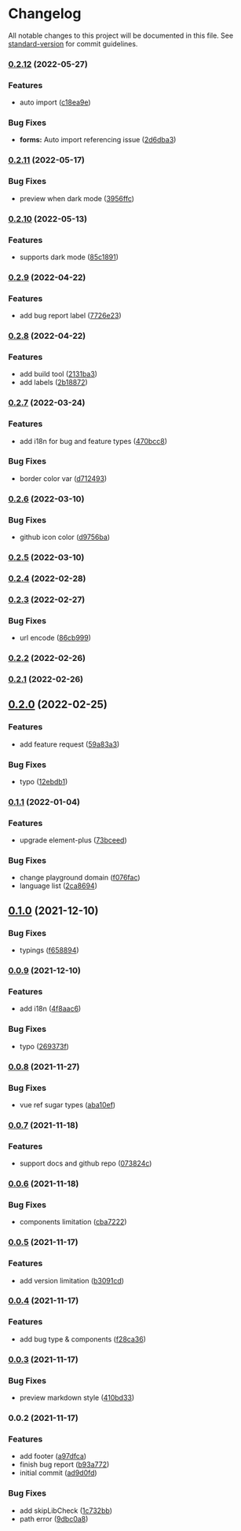 # Changelog

All notable changes to this project will be documented in this file. See [standard-version](https://github.com/conventional-changelog/standard-version) for commit guidelines.

### [0.2.12](https://github.com/element-plus/element-plus-issue-helper/compare/v0.2.11...v0.2.12) (2022-05-27)


### Features

* auto import ([c18ea9e](https://github.com/element-plus/element-plus-issue-helper/commit/c18ea9e025b363482391a862dd74660a25a795bd))


### Bug Fixes

* **forms:** Auto import referencing issue ([2d6dba3](https://github.com/element-plus/element-plus-issue-helper/commit/2d6dba3a556088819936d6f431dcfc9103a69f1d))

### [0.2.11](https://github.com/element-plus/element-plus-issue-helper/compare/v0.2.10...v0.2.11) (2022-05-17)


### Bug Fixes

* preview when dark mode ([3956ffc](https://github.com/element-plus/element-plus-issue-helper/commit/3956ffc84260c446c34334a7af6a2c4d8d16df3b))

### [0.2.10](https://github.com/element-plus/element-plus-issue-helper/compare/v0.2.9...v0.2.10) (2022-05-13)


### Features

* supports dark mode ([85c1891](https://github.com/element-plus/element-plus-issue-helper/commit/85c1891222834173b059e79752724a3111648db3))

### [0.2.9](https://github.com/element-plus/element-plus-issue-helper/compare/v0.2.8...v0.2.9) (2022-04-22)


### Features

* add bug report label ([7726e23](https://github.com/element-plus/element-plus-issue-helper/commit/7726e2344d624b93fd697a766fa1979dc0d8d2fd))

### [0.2.8](https://github.com/element-plus/element-plus-issue-helper/compare/v0.2.7...v0.2.8) (2022-04-22)


### Features

* add build tool ([2131ba3](https://github.com/element-plus/element-plus-issue-helper/commit/2131ba3d9ce48974d0d436d4e04507a2eea18d92))
* add labels ([2b18872](https://github.com/element-plus/element-plus-issue-helper/commit/2b1887276fdb53d0481cd39c6bcbfcdefc682c9b))

### [0.2.7](https://github.com/element-plus/element-plus-issue-helper/compare/v0.2.6...v0.2.7) (2022-03-24)


### Features

* add i18n for bug and feature types ([470bcc8](https://github.com/element-plus/element-plus-issue-helper/commit/470bcc8553cf51234aecf80d101f34903ce232eb))


### Bug Fixes

* border color var ([d712493](https://github.com/element-plus/element-plus-issue-helper/commit/d712493d38ec375c9fb33ab2732ae453ff90cb76))

### [0.2.6](https://github.com/element-plus/element-plus-issue-helper/compare/v0.2.5...v0.2.6) (2022-03-10)


### Bug Fixes

* github icon color ([d9756ba](https://github.com/element-plus/element-plus-issue-helper/commit/d9756ba4b0e4be20957256e707f93f3ad537310a))

### [0.2.5](https://github.com/element-plus/element-plus-issue-helper/compare/v0.2.4...v0.2.5) (2022-03-10)

### [0.2.4](https://github.com/element-plus/element-plus-issue-helper/compare/v0.2.3...v0.2.4) (2022-02-28)

### [0.2.3](https://github.com/element-plus/element-plus-issue-helper/compare/v0.2.2...v0.2.3) (2022-02-27)


### Bug Fixes

* url encode ([86cb999](https://github.com/element-plus/element-plus-issue-helper/commit/86cb9991cb05801c7273d818bf70b0745225beea))

### [0.2.2](https://github.com/element-plus/element-plus-issue-helper/compare/v0.2.1...v0.2.2) (2022-02-26)

### [0.2.1](https://github.com/element-plus/element-plus-issue-helper/compare/v0.2.0...v0.2.1) (2022-02-26)

## [0.2.0](https://github.com/element-plus/element-plus-issue-helper/compare/v0.1.1...v0.2.0) (2022-02-25)


### Features

* add feature request ([59a83a3](https://github.com/element-plus/element-plus-issue-helper/commit/59a83a3e97cc8741a868361ac54b315f97ffe472))


### Bug Fixes

* typo ([12ebdb1](https://github.com/element-plus/element-plus-issue-helper/commit/12ebdb113c082542df975752e4db377e65990f37))

### [0.1.1](https://github.com/element-plus/element-plus-issue-helper/compare/v0.1.0...v0.1.1) (2022-01-04)


### Features

* upgrade element-plus ([73bceed](https://github.com/element-plus/element-plus-issue-helper/commit/73bceed1a71424c3286f8c8144de468f6258ce17))


### Bug Fixes

* change playground domain ([f076fac](https://github.com/element-plus/element-plus-issue-helper/commit/f076facbfb42e26407c0a30a124d675265b914d7))
* language list ([2ca8694](https://github.com/element-plus/element-plus-issue-helper/commit/2ca8694b8b294073aa8716c366dc1e4a221a2cf0))

## [0.1.0](https://github.com/element-plus/element-plus-issue-helper/compare/v0.0.9...v0.1.0) (2021-12-10)


### Bug Fixes

* typings ([f658894](https://github.com/element-plus/element-plus-issue-helper/commit/f6588945b9cc4e3206f844582a9630322b4e0896))

### [0.0.9](https://github.com/element-plus/element-plus-issue-helper/compare/v0.0.8...v0.0.9) (2021-12-10)


### Features

* add i18n ([4f8aac6](https://github.com/element-plus/element-plus-issue-helper/commit/4f8aac6dea23e5a46500a72f2c87461e901d07cc))


### Bug Fixes

* typo ([269373f](https://github.com/element-plus/element-plus-issue-helper/commit/269373fef3066b80c946a8edb3feb65c370f3ccd))

### [0.0.8](https://github.com/element-plus/element-plus-issue-helper/compare/v0.0.7...v0.0.8) (2021-11-27)


### Bug Fixes

* vue ref sugar types ([aba10ef](https://github.com/element-plus/element-plus-issue-helper/commit/aba10efd507186bf2401a281b707e111f856afc5))

### [0.0.7](https://github.com/element-plus/element-plus-issue-helper/compare/v0.0.6...v0.0.7) (2021-11-18)


### Features

* support docs and github repo ([073824c](https://github.com/element-plus/element-plus-issue-helper/commit/073824c271392241ff7d0e10d2fe5de15137aecc))

### [0.0.6](https://github.com/element-plus/element-plus-issue-helper/compare/v0.0.5...v0.0.6) (2021-11-18)


### Bug Fixes

* components limitation ([cba7222](https://github.com/element-plus/element-plus-issue-helper/commit/cba72220c2aec96c91f0da17f1dd99749b3a2cbd))

### [0.0.5](https://github.com/element-plus/element-plus-issue-helper/compare/v0.0.4...v0.0.5) (2021-11-17)


### Features

* add version limitation ([b3091cd](https://github.com/element-plus/element-plus-issue-helper/commit/b3091cd2aded72b76d1ec310d155c826dd204db8))

### [0.0.4](https://github.com/element-plus/element-plus-issue-helper/compare/v0.0.3...v0.0.4) (2021-11-17)


### Features

* add bug type & components ([f28ca36](https://github.com/element-plus/element-plus-issue-helper/commit/f28ca36eee91c105cf932b89b214cabd286b0aca))

### [0.0.3](https://github.com/element-plus/element-plus-issue-helper/compare/v0.0.2...v0.0.3) (2021-11-17)


### Bug Fixes

* preview markdown style ([410bd33](https://github.com/element-plus/element-plus-issue-helper/commit/410bd33c1ea2ad9d91615212540952e365a3cf93))

### 0.0.2 (2021-11-17)


### Features

* add footer ([a97dfca](https://github.com/element-plus/element-plus-issue-helper/commit/a97dfca6a892d70352a87bf05d18c865d95298d4))
* finish bug report ([b93a772](https://github.com/element-plus/element-plus-issue-helper/commit/b93a7725a6bca0238acecdca339bb150ee742acd))
* initial commit ([ad9d0fd](https://github.com/element-plus/element-plus-issue-helper/commit/ad9d0fd25f615a3c6a59b05a4affae2e3113114c))


### Bug Fixes

* add skipLibCheck ([1c732bb](https://github.com/element-plus/element-plus-issue-helper/commit/1c732bb85fb1cb57e92fd091047106c357de6b3d))
* path error ([9dbc0a8](https://github.com/element-plus/element-plus-issue-helper/commit/9dbc0a800872a2c4d5e7ae3e251acb26cfa4ef37))
